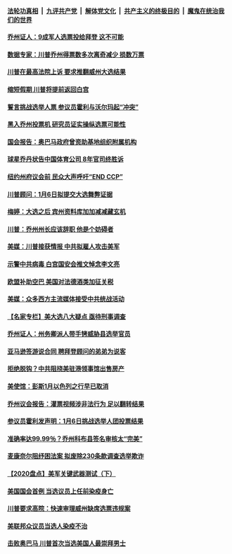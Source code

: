

####  [法轮功真相](../../../../basic/blob/master/README.md?t=01010801) &nbsp;|&nbsp; [九评共产党](../../../../9ping.md/blob/master/README.md?t=01010801) &nbsp;|&nbsp; [解体党文化](../../../../jtdwh.md/blob/master/README.md?t=01010801)  &nbsp;|&nbsp; [共产主义的终极目的](../../../../gczydzjmd.md/blob/master/README.md?t=01010801) &nbsp;|&nbsp; [魔鬼在统治我们的世界](../../../../mgztzwmdsj.md/blob/master/README.md?t=01010801) 

#### [乔州证人：9成军人选票投给拜登 这不可能](../pages/prog203/a103021932.md?t=01010801) 

#### [数据专家：川普乔州得票数多次离奇减少 损数万票](../pages/prog203/a103021914.md?t=01010801) 

#### [川普在最高法院上诉 要求推翻威州大选结果](../pages/prog203/a103021905.md?t=01010801) 

#### [缩短假期 川普将提前返回白宫](../pages/prog203/a103021810.md?t=01010801) 

#### [誓言挑战选举人票 参议员霍利与沃尔玛起“冲突”](../pages/prog203/a103021803.md?t=01010801) 

#### [黑入乔州投票机 研究员证实操纵选票可能性](../pages/prog203/a103021797.md?t=01010801) 

#### [国会报告：奥巴马政府曾资助基地组织附属机构](../pages/prog203/a103021373.md?t=01010801) 

#### [球星乔丹状告中国体育公司 8年官司终胜诉](../pages/prog203/a103021628.md?t=01010801) 

#### [纽约州府议会前 民众大声呼吁“END CCP”](../pages/prog203/a103021543.md?t=01010801) 

#### [川普顾问：1月6日拟提交大选舞弊证据](../pages/prog203/a103021504.md?t=01010801) 

#### [梅婷：大选之后 宾州资料库加加减减藏玄机](../pages/prog203/a103021455.md?t=01010801) 

#### [川普：乔州州长应该辞职 他是个妨碍者](../pages/prog203/a103021443.md?t=01010801) 

#### [美媒：川普接获情报 中共拟雇人攻击美军](../pages/prog203/a103021312.md?t=01010801) 

#### [示警中共病毒 白宫国安会推文悼念李文亮](../pages/prog203/a103021280.md?t=01010801) 

#### [欧盟补助空巴 美国对法德酒类加征关税](../pages/prog203/a103021228.md?t=01010801) 

#### [美媒：众多西方主流媒体接受中共统战活动](../pages/prog203/a103021158.md?t=01010801) 

#### [【名家专栏】美大选八大疑点 亟待刑事调查](../pages/prog203/a103021217.md?t=01010801) 

#### [乔州证人：州务卿派人带手铐威胁县选举官员](../pages/prog203/a103021164.md?t=01010801) 

#### [亚马逊签游说合同 聘拜登顾问的弟弟为说客](../pages/prog203/a103020959.md?t=01010801) 

#### [拒绝脱钩？中共阻挠美驻港领事馆出售房产](../pages/prog203/a103021083.md?t=01010801) 

#### [美使馆：彭斯1月以色列之行早已取消](../pages/prog203/a103021148.md?t=01010801) 

#### [乔州议会报告：灌票视频涉非法行为 足以翻转结果](../pages/prog203/a103021105.md?t=01010801) 

#### [参议员霍利发声明：1月6日挑战选举人团投票结果](../pages/prog203/a103021032.md?t=01010801) 

#### [准确率达99.99％？乔州科布县签名审核太“完美”](../pages/prog203/a103020954.md?t=01010801) 

#### [麦康奈尔阻纾困法案 拟废除230条款调查选举欺诈](../pages/prog203/a103020968.md?t=01010801) 

#### [【2020盘点】美军关键武器测试（下）](../pages/prog203/a103020895.md?t=01010801) 

#### [美国国会首例 当选议员上任前染疫身亡](../pages/prog203/a103020852.md?t=01010801) 

#### [川普要求高院：快速审理威州缺席选票违规案](../pages/prog203/a103020840.md?t=01010801) 

#### [美联邦众议员当选人染疫不治](../pages/prog203/a103020730.md?t=01010801) 

#### [击败奥巴马 川普首次当选美国人最崇拜男士](../pages/prog203/a103020645.md?t=01010801) 

